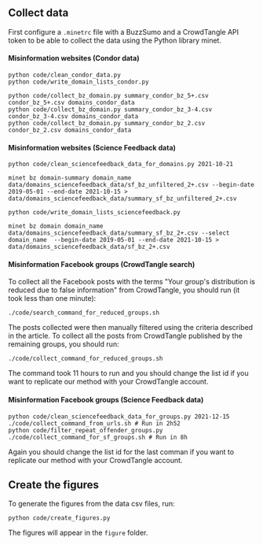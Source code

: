 ## Collect data

First configure a `.minetrc` file with a BuzzSumo and a CrowdTangle API token to be able to collect the data using the Python library minet.

#### Misinformation websites (Condor data)

```
python code/clean_condor_data.py
python code/write_domain_lists_condor.py

python code/collect_bz_domain.py summary_condor_bz_5+.csv condor_bz_5+.csv domains_condor_data
python code/collect_bz_domain.py summary_condor_bz_3-4.csv condor_bz_3-4.csv domains_condor_data
python code/collect_bz_domain.py summary_condor_bz_2.csv condor_bz_2.csv domains_condor_data
```

#### Misinformation websites (Science Feedback data)

```
python code/clean_sciencefeedback_data_for_domains.py 2021-10-21

minet bz domain-summary domain_name data/domains_sciencefeedback_data/sf_bz_unfiltered_2+.csv --begin-date 2019-05-01 --end-date 2021-10-15 > data/domains_sciencefeedback_data/summary_sf_bz_unfiltered_2+.csv

python code/write_domain_lists_sciencefeedback.py

minet bz domain domain_name data/domains_sciencefeedback_data/summary_sf_bz_2+.csv --select domain_name  --begin-date 2019-05-01 --end-date 2021-10-15 > data/domains_sciencefeedback_data/sf_bz_2+.csv
```

#### Misinformation Facebook groups (CrowdTangle search)

To collect all the Facebook posts with the terms "Your group's distribution is reduced due to false information" from CrowdTangle, you should run (it took less than one minute):
```
./code/search_command_for_reduced_groups.sh
```

The posts collected were then manually filtered using the criteria described in the article. To collect all the posts from CrowdTangle published by the remaining groups, you should run:
```
./code/collect_command_for_reduced_groups.sh
```
The command took 11 hours to run and you should change the list id if you want to replicate our method with your CrowdTangle account.

#### Misinformation Facebook groups (Science Feedback data)

```
python code/clean_sciencefeedback_data_for_groups.py 2021-12-15
./code/collect_command_from_urls.sh # Run in 2h52
python code/filter_repeat_offender_groups.py
./code/collect_command_for_sf_groups.sh # Run in 8h
```

Again you should change the list id for the last comman if you want to replicate our method with your CrowdTangle account.

## Create the figures

To generate the figures from the data csv files, run:
```
python code/create_figures.py
```
The figures will appear in the `figure` folder.